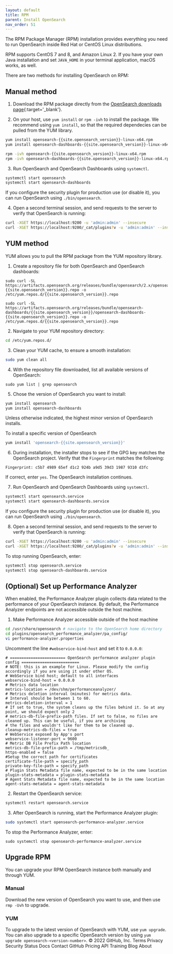 ```yaml
---
layout: default
title: RPM
parent: Install OpenSearch
nav_order: 51
---
```


The RPM Package Manager (RPM) installation provides everything you need to run OpenSearch inside Red Hat or CentOS Linux distributions. 

RPM supports CentOS 7 and 8, and Amazon Linux 2. If you have your own Java installation and set `JAVA_HOME` in your terminal application, macOS works, as well.

There are two methods for installing OpenSearch on RPM: 

## Manual method


1. Download the RPM package directly from the [OpenSearch downloads page](https://opensearch.org/downloads.html){:target='\_blank'}.

2. On your host, use `yum install` or `rpm -ivh` to install the package. We recommend using `yum install`, so that the required dependecies can be pulled from the YUM library. 

  ```bash
  yum install opensearch-{{site.opensearch_version}}-linux-x64.rpm
  yum install opensearch-dashboards-{{site.opensearch_version}}-linux-x64.rpm
  ```

  ```bash
  rpm -ivh opensearch-{{site.opensearch_version}}-linux-x64.rpm
  rpm -ivh opensearch-dashboards-{{site.opensearch_version}}-linux-x64.rpm
  ```

3. Run OpenSearch and OpenSearch Dashboards using `systemctl`.

  ```bash
  systemctl start opensearch
  systemctl start opensearch-dashboards
  ```

  If you configure the security plugin for production use (or disable it), you can run OpenSearch using `./bin/opensearch`.

4. Open a second terminal session, and send requests to the server to verify that OpenSearch is running:

  ```bash
  curl -XGET https://localhost:9200 -u 'admin:admin' --insecure
  curl -XGET https://localhost:9200/_cat/plugins?v -u 'admin:admin' --insecure
  ```

## YUM method

YUM allows you to pull the RPM package from the YUM repository library. 

1. Create a repository file for both OpenSearch and OpenSearch dashboards:

  ```curl
  sudo curl -SL https://artifacts.opensearch.org/releases/bundle/opensearch/2.x/opensearch-{{site.opensearch_version}}.repo -o /etc/yum.repos.d/{{site.opensearch_version}}.repo
  ```

  ```curl
  sudo curl -SL https://artifacts.opensearch.org/releases/bundle/opensearch-dashboards/{{site.opensearch_version}}/opensearch-dashboards-{{site.opensearch_version}}.repo -o /etc/yum.repos.d/{{site.opensearch_version}}.repo
  ```

2. Navigate to your YUM repository directory:

  ```bash
  cd /etc/yum.repos.d/
  ```

3. Clean your YUM cache, to ensure a smooth installation:

  ```bash
  sudo yum clean all
  ```

4. With the repository file downloaded, list all available versions of OpenSearch:

  ```curl
  sudo yum list | grep opensearch
  ```

5. Chose the version of OpenSearch you want to install: 

  ```bash
  yum install opensearch
  yum install opensearch-dashboards
  ```

  Unless otherwise indicated, the highest minor version of OpenSearch installs.

  To install a specific version of OpenSearch

  ```bash
  yum install 'opensearch-{{site.opensearch_version}}'
  ```

6. During installation, the installer stops to see if the GPG key matches the OpenSearch project. Verify that the `Fingerprint` matches the following:

  ```
  Fingerprint: c5b7 4989 65ef d1c2 924b a9d5 39d3 1987 9310 d3fc
  ```

  If correct, enter `yes`. The OpenSearch installation continues.

7. Run OpenSearch and OpenSearch Dashboards using `systemctl`.

  ```bash
  systemctl start opensearch.service
  systemctl start opensearch-dashboards.service
  ```

  If you configure the security plugin for production use (or disable it), you can run OpenSearch using `./bin/opensearch`.

8. Open a second terminal session, and send requests to the server to verify that OpenSearch is running:

  ```bash
  curl -XGET https://localhost:9200 -u 'admin:admin' --insecure
  curl -XGET https://localhost:9200/_cat/plugins?v -u 'admin:admin' --insecure
  ```

To stop running OpenSearch, enter:

```bash
systemctl stop opensearch.service
systemctl stop opensearch-dashboards.service
```


## (Optional) Set up Performance Analyzer

When enabled, the Performance Analyzer plugin collects data related to the performance of your OpenSearch instance. By default, the Performance Analyzer endpoints are not accessible outside the host machine.

1. Make Performance Analyzer accessible outside of the host machine

  ```bash
  cd /usr/share/opensearch # navigate to the OpenSearch home directory
  cd plugins/opensearch_performance_analyzer/pa_config/
  vi performance-analyzer.properties
  ```

  Uncomment the line `#webservice-bind-host` and set it to `0.0.0.0`:

  ```
  # ======================== OpenSearch performance analyzer plugin config =========================
  # NOTE: this is an example for Linux. Please modify the config accordingly if you are using it under other OS.
  # WebService bind host; default to all interfaces
  webservice-bind-host = 0.0.0.0
  # Metrics data location
  metrics-location = /dev/shm/performanceanalyzer/
  # Metrics deletion interval (minutes) for metrics data.
  # Interval should be between 1 to 60.
  metrics-deletion-interval = 1
  # If set to true, the system cleans up the files behind it. So at any point, we should expect only 2
  # metrics-db-file-prefix-path files. If set to false, no files are cleaned up. This can be useful, if you are archiving
  # the files and wouldn't like for them to be cleaned up.
  cleanup-metrics-db-files = true
  # WebService exposed by App's port
  webservice-listener-port = 9600
  # Metric DB File Prefix Path location
  metrics-db-file-prefix-path = /tmp/metricsdb_
  https-enabled = false
  #Setup the correct path for certificates
  certificate-file-path = specify_path
  private-key-file-path = specify_path
  # Plugin Stats Metadata file name, expected to be in the same location
  plugin-stats-metadata = plugin-stats-metadata
  # Agent Stats Metadata file name, expected to be in the same location
  agent-stats-metadata = agent-stats-metadata
  ```

2. Restart the OpenSearch service:

  ```bash
  systemctl restart opensearch.service
  ```

3. After OpenSearch is running, start the Performance Analyzer plugin:

 ```bash
 sudo systemctl start opensearch-performance-analyzer.service
 ```

 To stop the Performance Analyzer, enter:

 ```
 sudo systemctl stop opensearch-performance-analyzer.service
 ```


## Upgrade RPM

You can upgrade your RPM OpenSearch instance both manually and through YUM. 


### Manual 

Download the new version of OpenSearch you want to use, and then use `rmp -Uvh` to upgrade.

### YUM

To upgrade to the latest version of OpenSearch with YUM, use `yum upgrade`. You can also upgrade to a specific OpenSearch version by using `yum upgrade opensearch-<version-number>`.
© 2022 GitHub, Inc.
Terms
Privacy
Security
Status
Docs
Contact GitHub
Pricing
API
Training
Blog
About
